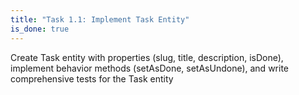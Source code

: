 ```yaml
---
title: "Task 1.1: Implement Task Entity"
is_done: true
---
```


Create Task entity with properties (slug, title, description, isDone), implement behavior methods (setAsDone, setAsUndone), and write comprehensive tests for the Task entity
